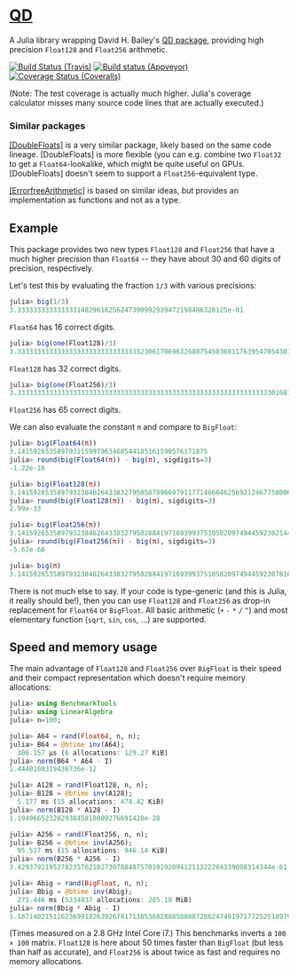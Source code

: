 # [QD](https://github.com/eschnett/QD.jl)

A Julia library wrapping David H. Bailey's [QD
package](http://crd-legacy.lbl.gov/~dhbailey/mpdist/), providing high
precision `Float128` and `Float256` arithmetic.

[![Build Status (Travis)](https://travis-ci.org/eschnett/QD.jl.svg?branch=master)](https://travis-ci.org/eschnett/QD.jl)
[![Build status (Appveyor)](https://ci.appveyor.com/api/projects/status/vudrlp22h332qur6/branch/master?svg=true)](https://ci.appveyor.com/project/eschnett/qd-jl/branch/master)
[![Coverage Status (Coveralls)](https://coveralls.io/repos/github/eschnett/QD.jl/badge.svg?branch=master)](https://coveralls.io/github/eschnett/QD.jl?branch=master)

(Note: The test coverage is actually much higher. Julia's coverage
calculator misses many source code lines that are actually executed.)



### Similar packages

[[DoubleFloats]](https://github.com/JuliaMath/DoubleFloats.jl) is a
very similar package, likely based on the same code lineage.
[DoubleFloats] is more flexible (you can e.g. combine two `Float32` to
get a `Float64`-lookalike, which might be quite useful on GPUs.
[DoubleFloats] doesn't seem to support a `Float256`-equivalent type.

[[ErrorfreeArithmetic]](https://github.com/JeffreySarnoff/ErrorfreeArithmetic.jl)
is based on similar ideas, but provides an implementation as functions
and not as a type.



## Example

This package provides two new types `Float128` and `Float256` that
have a much higher precision than `Float64` -- they have about 30 and
60 digits of precision, respectively.

Let's test this by evaluating the fraction `1/3` with various
precisions:

```Julia
julia> big(1/3)
3.33333333333333314829616256247390992939472198486328125e-01
```
`Float64` has 16 correct digits.

```Julia
julia> big(one(Float128)/3)
3.333333333333333333333333333333323061706963268075450368117639547054301130124543e-01
```
`Float128` has 32 correct digits.

```Julia
julia> big(one(Float256)/3)
3.333333333333333333333333333333333333333333333333333333333333333301681440847467e-01
```
`Float256` has 65 correct digits.

We can also evaluate the constant `π` and compare to `BigFloat`:

```Julia
julia> big(Float64(π))
3.141592653589793115997963468544185161590576171875
julia> round(big(Float64(π)) - big(π), sigdigits=3)
-1.22e-16

julia> big(Float128(π))
3.141592653589793238462643383279505878966979117714660462569212467758006379625613
julia> round(big(Float128(π)) - big(π), sigdigits=3)
2.99e-33

julia> big(Float256(π))
3.141592653589793238462643383279502884197169399375105820974944592302144174306569
julia> round(big(Float256(π)) - big(π), sigdigits=3)
-5.67e-66

julia> big(π)
3.141592653589793238462643383279502884197169399375105820974944592307816406286198
```

There is not much else to say. If your code is type-generic (and this
is Julia, it really should be!), then you can use `Float128` and
`Float256` as drop-in replacement for `Float64` or `BigFloat`. All
basic arithmetic (`+` `-` `*` `/` `^`) and most elementary function
(`sqrt`, `sin`, `cos`, ...) are supported.

## Speed and memory usage

The main advantage of `Float128` and `Float256` over `BigFloat` is
their speed and their compact representation which doesn't require
memory allocations:

```Julia
julia> using BenchmarkTools
julia> using LinearAlgebra
julia> n=100;

julia> A64 = rand(Float64, n, n);
julia> B64 = @btime inv(A64);
  306.157 μs (6 allocations: 129.27 KiB)
julia> norm(B64 * A64 - I)
1.4440108319436736e-12

julia> A128 = rand(Float128, n, n);
julia> B128 = @btime inv(A128);
  5.177 ms (15 allocations: 474.42 KiB)
julia> norm(B128 * A128 - I)
1.19496652320293845810089276691420e-28

julia> A256 = rand(Float256, n, n);
julia> B256 = @btime inv(A256);
  95.517 ms (15 allocations: 946.14 KiB)
julia> norm(B256 * A256 - I)
3.4293792195278235762102730788487570191920941211322204339008314344e-61

julia> Abig = rand(BigFloat, n, n);
julia> Bbig = @btime inv(Abig);
  271.446 ms (5334037 allocations: 285.10 MiB)
julia> norm(Bbig * Abig - I)
1.187140215116236991926392678171305368288858808728624740197177252518979524096639e-73
```

(Times measured on a 2.8 GHz Intel Core i7.) This benchmarks inverts a
`100 × 100` matrix. `Float128` is here about 50 times faster than
`BigFloat` (but less than half as accurate), and `Float256` is about
twice as fast and requires no memory allocations.
